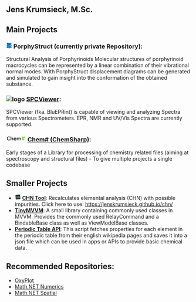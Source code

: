 ## Jens Krumsieck, M.Sc.

## Main Projects
### <img src="https://github.com/JensKrumsieck/PorphyStruct/blob/master/PorphyStruct/Resources/porphystructlogo.png" alt="logo" height="16"/>  PorphyStruct (currently private Repository):
  Structural Analysis of Porphyrinoids Molecular structures of porphyrinoid macrocycles can be represented by a linear combination of their vibrational normal modes. With PorphyStruct displacement diagrams can be generated and simulated to gain insight into the conformation of the obtained substance.

### <img src="https://raw.githubusercontent.com/JensKrumsieck/SPCViewer/chemsharp/.github/spc.png" alt="logo" height="16"/> [SPCViewer](https://github.com/JensKrumsieck/SPCViewer):
  SPCViewer (fka. BluEPRint) is capable of viewing and analyzing Spectra from various Spectrometers. EPR, NMR and UV/Vis Spectra are currently supported.

### <img src="https://raw.githubusercontent.com/JensKrumsieck/ChemSharp/master/.github/chemsharp.png" alt="logo" height="16"/> [Chem# (ChemSharp)](https://github.com/JensKrumsieck/ChemSharp):
  Early stages of a Library for processing of chemistry related files (aiming at spectroscopy and structural files) - To give multiple projects a single codebase

## Smaller Projects
* <img src="https://raw.githubusercontent.com/JensKrumsieck/CHN-Tool/master/.github/chn.png" height="16" alt="LOGO" /> **[CHN Tool](https://github.com/JensKrumsieck/CHN-Tool)**: 
Recalculates elemental analysis (CHN) with possible impurities. Click here to use: https://jenskrumsieck.github.io/chn/
* **[TinyMVVM](https://github.com/JensKrumsieck/TinyMVVM)**: 
A small library containing commonly used classes in MVVM. Provides the commonly used RelayCommand and a BindableBase class as well as ViewModelBase classes.
* **[Periodic Table API](https://github.com/JensKrumsieck/periodic-table)**: 
This script fetches properties for each element in the periodic table from their english wikipedia pages and saves it into a json file which can be used in apps or APIs to provide basic chemical data.


## Recommended Repositories:
* [OxyPlot](https://github.com/oxyplot/oxyplot)
* [Math.NET Numerics](https://github.com/mathnet/mathnet-numerics)
* [Math.NET Spatial](https://github.com/mathnet/mathnet-spatial)

